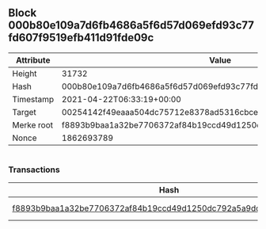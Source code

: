 ## Block 000b80e109a7d6fb4686a5f6d57d069efd93c77fd607f9519efb411d91fde09c

Attribute | Value
--- | ---
Height | 31732
Hash | 000b80e109a7d6fb4686a5f6d57d069efd93c77fd607f9519efb411d91fde09c
Timestamp | 2021-04-22T06:33:19+00:00
Target | 00254142f49eaaa504dc75712e8378ad5316cbcead634704b3734b6271167cc4
Merke root | f8893b9baa1a32be7706372af84b19ccd49d1250dc792a5a9dc72141b02c0d35
Nonce | 1862693789

```

```

### Transactions

Hash | Amount
--- | ---
[f8893b9baa1a32be7706372af84b19ccd49d1250dc792a5a9dc72141b02c0d35](f8893b9baa1a32be7706372af84b19ccd49d1250dc792a5a9dc72141b02c0d35.md) | 10.00000000 SKEPTI 
